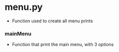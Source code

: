 # menu.py
  - Function used to create all menu prints

### mainMenu
  - Function that print the main menu, with 3 options

